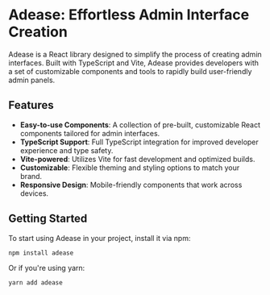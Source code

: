 # Adease: Effortless Admin Interface Creation

Adease is a React library designed to simplify the process of creating admin interfaces. Built with TypeScript and Vite, Adease provides developers with a set of customizable components and tools to rapidly build user-friendly admin panels.

## Features

- **Easy-to-use Components**: A collection of pre-built, customizable React components tailored for admin interfaces.
- **TypeScript Support**: Full TypeScript integration for improved developer experience and type safety.
- **Vite-powered**: Utilizes Vite for fast development and optimized builds.
- **Customizable**: Flexible theming and styling options to match your brand.
- **Responsive Design**: Mobile-friendly components that work across devices.

## Getting Started

To start using Adease in your project, install it via npm:

```bash
npm install adease
```

Or if you're using yarn:

```bash
yarn add adease
```
